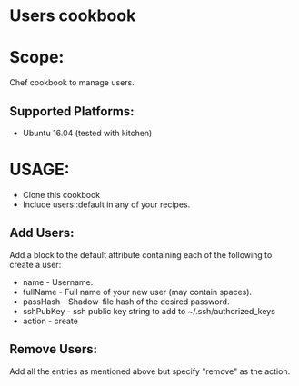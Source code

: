 # Users cookbook
# Scope:
 Chef cookbook to manage users.
## Supported Platforms:

- Ubuntu 16.04 (tested with kitchen)

# USAGE:
- Clone this cookbook
- Include users::default in any of your recipes.

## Add Users:
Add a block to the default attribute containing each of the following to create a user:
-  name - Username.
-  fullName - Full name of your new user (may contain spaces).
-  passHash - Shadow-file hash of the desired password.
-  sshPubKey - ssh public key string to add to ~/.ssh/authorized_keys
-  action - create
## Remove Users:
 Add all the entries as mentioned above but specify "remove" as the action.

